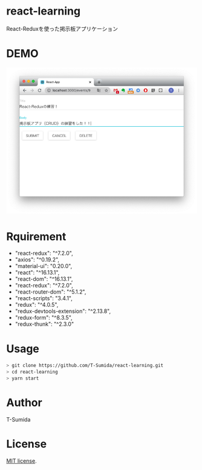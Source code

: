 # react-learning

React-Reduxを使った掲示板アプリケーション

# DEMO
![デモ](./pic/demo.png)

# Rquirement
* "react-redux": "^7.2.0",
* "axios": "^0.19.2",
* "material-ui": "0.20.0",
* "react": "^16.13.1",
* "react-dom": "^16.13.1",
* "react-redux": "^7.2.0",
* "react-router-dom": "^5.1.2",
* "react-scripts": "3.4.1",
* "redux": "^4.0.5",
* "redux-devtools-extension": "^2.13.8",
* "redux-form": "^8.3.5",
* "redux-thunk": "^2.3.0"

# Usage
```bash
> git clone https://github.com/T-Sumida/react-learning.git
> cd react-learning
> yarn start
```

# Author
T-Sumida

# License
[MIT license](https://en.wikipedia.org/wiki/MIT_License).
